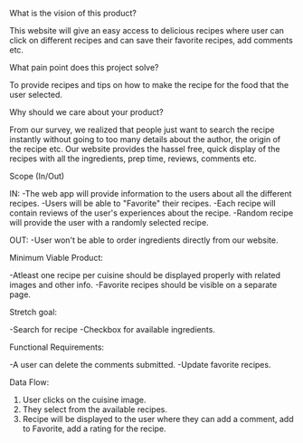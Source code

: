 What is the vision of this product?

This website will give an easy access to delicious recipes where user can click on different recipes and can save their favorite recipes, add comments etc.

What pain point does this project solve?

To provide recipes and tips on how to make the recipe for the food that the user selected.

Why should we care about your product?

From our survey, we realized that people just want to search the recipe instantly without going to too many details about the author, the origin of the recipe etc. Our website provides the hassel free, quick display of the recipes with all the ingredients, prep time, reviews, comments etc.

Scope (In/Out)

IN:
  -The web app will provide information to the users about all the different recipes.
  -Users will be able to "Favorite" their recipes.
  -Each recipe will contain reviews of the user's experiences about the recipe.
  -Random recipe will provide the user with a randomly selected recipe.

OUT:
  -User won't be able to order ingredients directly from our website.


Minimum Viable Product:

  -Atleast one recipe per cuisine should be displayed properly with related images and other info.
  -Favorite recipes should be visible on a separate page.

Stretch goal:

-Search for recipe
-Checkbox for available ingredients.


Functional Requirements:

-A user can delete the comments submitted.
-Update favorite recipes.

Data Flow:

1. User clicks on the cuisine image.
2. They select from the available recipes.
3. Recipe will be displayed to the user where they can add a comment, add to Favorite, add a rating for the recipe.